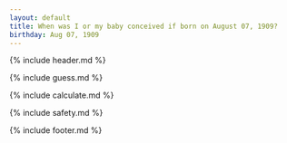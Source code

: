 ```yaml
---
layout: default
title: When was I or my baby conceived if born on August 07, 1909?
birthday: Aug 07, 1909
---
```


{% include header.md %}

{% include guess.md %}

{% include calculate.md %}

{% include safety.md %}

{% include footer.md %}



